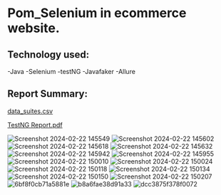 # Pom_Selenium in ecommerce website.

## Technology used:
-Java
-Selenium
-testNG
-Javafaker
-Allure

## Report Summary:

[data_suites.csv](https://github.com/Shazzad01/POM_Selenium/files/14371775/data_suites.csv)

[TestNG Report.pdf](https://github.com/Shazzad01/POM_Selenium/files/14392248/TestNG.Report.pdf)



![Screenshot 2024-02-22 145549](https://github.com/Shazzad01/POM_Selenium/assets/112342961/325d7108-14a7-48c3-a7ef-ad192fade50e)
![Screenshot 2024-02-22 145602](https://github.com/Shazzad01/POM_Selenium/assets/112342961/e6bcc91c-1562-4efe-acb0-af06596276af)
![Screenshot 2024-02-22 145618](https://github.com/Shazzad01/POM_Selenium/assets/112342961/e80828b6-6d0e-457c-9185-1313df3078e9)
![Screenshot 2024-02-22 145632](https://github.com/Shazzad01/POM_Selenium/assets/112342961/48cd9b9d-b02c-4ecc-8a2d-a6e833e096f1)
![Screenshot 2024-02-22 145942](https://github.com/Shazzad01/POM_Selenium/assets/112342961/49396665-e2db-425e-88f1-2709f6cee218)
![Screenshot 2024-02-22 145955](https://github.com/Shazzad01/POM_Selenium/assets/112342961/127f693c-5c1e-4458-bdc8-9576bb09aced)
![Screenshot 2024-02-22 150010](https://github.com/Shazzad01/POM_Selenium/assets/112342961/afa5c3cf-1a03-4ac1-8af6-304e601b5bbd)
![Screenshot 2024-02-22 150024](https://github.com/Shazzad01/POM_Selenium/assets/112342961/527c86f8-91df-460f-8c22-a1e3e98f9eee)
![Screenshot 2024-02-22 150118](https://github.com/Shazzad01/POM_Selenium/assets/112342961/049d9489-b043-480c-beb4-2e1bb0215088)
![Screenshot 2024-02-22 150134](https://github.com/Shazzad01/POM_Selenium/assets/112342961/b5210d1a-e629-419d-ad52-ac019331260c)
![Screenshot 2024-02-22 150150](https://github.com/Shazzad01/POM_Selenium/assets/112342961/f34b5c09-e84c-45b4-973e-c0f20e23fc7b)
![Screenshot 2024-02-22 150207](https://github.com/Shazzad01/POM_Selenium/assets/112342961/9dd7fefc-927d-4f86-88a5-33cd57b631b2)
![6bf8f0cb71a5881e](https://github.com/Shazzad01/POM_Selenium/assets/112342961/72b37454-1988-4edc-986a-644d5620b74d)
![b8a6fae38d91a33](https://github.com/Shazzad01/POM_Selenium/assets/112342961/1113fa25-9fb2-4ce8-b199-3333c6d76c4c)
![dcc3875f378f0072](https://github.com/Shazzad01/POM_Selenium/assets/112342961/90601c13-c290-4d34-9a96-26385fe2d957)
